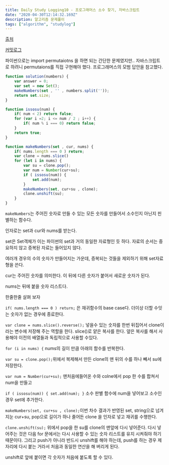 ```yaml
---
title: Daily Study Logging10 - 프로그래머스 소수 찾기, 자바스크립트
date: "2020-04-30T12:14:32.169Z"
description: 알고리즘 문제풀이
tags: ["algorithm", "studylog"] 
---
```

[출처](https://programmers.co.kr/learn/courses/30/lessons/42839?language=javascript)

[커밋로그](https://github.com/Jesscha/algorithmsolutions/commit/4b13e0320f2db3e4569e96080e4dd48395ed7732)

파이썬으로는 import permutaiotns 을 하면 되는 간단한 문제였지만.. 자바스크립트로 하려니 permutaions를 직접 구현해야 했다. 프로그래머스의 모범 답안을 참고했다.

```javascript
function solution(numbers) {
    var answer = 0;
    var set = new Set();
    makeNumbers(set , '' , numbers.split(''));
    return set.size;
}

function issosu(num) {
    if( num < 2) return false;
    for (var i =2; i <= num / 2 ; i++) {
        if( num % i === 0) return false;
    }
    return true;
}

function makeNumbers(set , cur, nums) {
    if( nums.length === 0 ) return;
    var clone = nums.slice()
    for (let i in nums) {
        var su = clone.pop();
        var num = Number(cur+su);
        if ( issosu(num)) {
            set.add(num);
        }
        makeNumbers(set, cur+su , clone);
        clone.unshift(su);
    }
}
```

`makeNumbers`는 주어진 숫자로 만들 수 있는 모든 숫자를 만들어서 소수인지 아닌지 핀별하는 함수다. 

인자로는 set과 cur와 nums를 받는다. 

set은 Set객체가 이는 파이썬의 set과 거의 동일한 자료형인 듯 하다. 자료의 순서는 중요하지 않고 증복된 자료는 들어있지 않다.

여러개 경우의 수의 숫자가 만들어지는 가운데, 증복되는 것들을 제외하기 위해 set자료형을 쓴다. 

cur는 주어진 숫자를 의미한다. 이 뒤에 다른 숫자가 붙어서 새로운 숫자가 된다.

nums는 뒤에 붙을 숫자 리스트다.

한줄한줄 살펴 보자 

`if( nums.length === 0 ) return;`  은 재귀함수의 base case다. 더이상 더할 수잇는 숫자가 없는 경우에 종료한다. 

`var clone = nums.slice().reverse();` 넣을수 있는 숫자를 한번 뒤집어서 clone이라는 변수에 저장해 주는 역할을 한다. slice()로 얕은 복사를 한다. 얖은 복사를 해서 사용해야 이전의 배열들과 독립적으로 사용할 수있다.

`for (i in nums) {`  nums의 길이 만큼 아래의 함수를 반복한다. 

`var su = clone.pop();`위에서 복제해서 만든 clone의 맨 뒤의 수를 하나 빼서 su에 저장한다. 

`var num = Number(cur+su);` 맨처음에들어온 수와 colne에서 pop 한 수를 합쳐서 num을 만들고 

`if ( issosu(num)) { set.add(num); }` 소수 판별 함수에 num을 넣어보고 소수인 경우 set에 추가한다. 

`makeNumbers(set, cur+su , clone);`이번 차수 결과가 반영된 set, string으로 넘겨지눈 cur+su, pop으로 길이가 하나 줄어든 clone 을 인자로 넣고 재귀를 수행한다. 

`clone.unshift(su);` 위에서 pop을 한 su를 clone의 맨앞에 다시 넣어준다. 다시 넣어주는 것은 다음 for 문에서는 다시 사용할 수 있는 숫자 리스트를 유지 시켜줘야 하기 때문이다.  그리고 push가 아니라 반드시 unshift를 해야 하는데, push를 하는 경우 제자리에 다시 붙는 거라서 처음과 동일한 연산을 해 버리게 된다. 

unshift로 앞에 붙이면 각 숫자가 처음에 붙도록 할 수 있다.